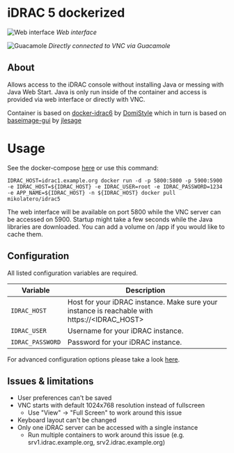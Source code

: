 # iDRAC 5 dockerized

![Web interface](https://i.imgur.com/Au9DPmg.png)
*Web interface*

![Guacamole](https://i.imgur.com/8IWAATS.png)
*Directly connected to VNC via Guacamole*

## About

Allows access to the iDRAC console without installing Java or messing with Java Web Start. Java is only run inside of the container and access is provided via web interface or directly with VNC.

Container is based on [docker-idrac6](https://github.com/DomiStyle/docker-idrac6) by [DomiStyle](https://github.com/DomiStyle) which in turn is based on [baseimage-gui](https://github.com/jlesage/docker-baseimage-gui) by [jlesage](https://github.com/jlesage)

# Usage

See the docker-compose [here](https://github.com/ncerny/docker-idrac/blob/master/docker-compose.yml) or use this command:

    IDRAC_HOST=idrac1.example.org docker run -d -p 5800:5800 -p 5900:5900 -e IDRAC_HOST=${IDRAC_HOST} -e IDRAC_USER=root -e IDRAC_PASSWORD=1234 -e APP_NAME=${IDRAC_HOST} -n ${IDRAC_HOST} docker pull mikolatero/idrac5

The web interface will be available on port 5800 while the VNC server can be accessed on 5900. Startup might take a few seconds while the Java libraries are downloaded. You can add a volume on /app if you would like to cache them.

## Configuration

All listed configuration variables are required.

| Variable       | Description                                  |
|----------------|----------------------------------------------|
|`IDRAC_HOST`| Host for your iDRAC instance. Make sure your instance is reachable with https://<IDRAC_HOST> |
|`IDRAC_USER`| Username for your iDRAC instance. |
|`IDRAC_PASSWORD`| Password for your iDRAC instance. |

For advanced configuration options please take a look [here](https://github.com/jlesage/docker-baseimage-gui#environment-variables).

## Issues & limitations

* User preferences can't be saved
* VNC starts with default 1024x768 resolution instead of fullscreen
  * Use "View" -> "Full Screen" to work around this issue
* Keyboard layout can't be changed
* Only one iDRAC server can be accessed with a single instance
  * Run multiple containers to work around this issue (e.g. srv1.idrac.example.org, srv2.idrac.example.org)
